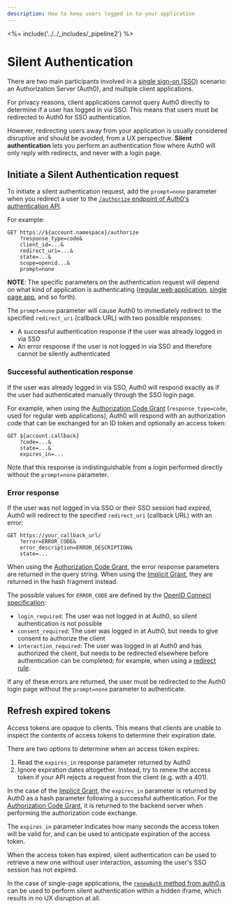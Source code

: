 ```yaml
---
description: How to keep users logged in to your application
---
```


<%= include('../../_includes/_pipeline2') %>

# Silent Authentication

There are two main participants involved in a [single sign-on (SSO)](/sso) scenario: an Authorization Server (Auth0), and multiple client applications.

For privacy reasons, client applications cannot query Auth0 directly to determine if a user has logged in via SSO. This means that users must be redirected to Auth0 for SSO authentication.

However, redirecting users away from your application is usually considered disruptive and should be avoided, from a UX perspective. **Silent authentication** lets you perform an authentication flow where Auth0 will only reply with redirects, and never with a login page.

## Initiate a Silent Authentication request

To initiate a silent authentication request, add the `prompt=none` parameter when you redirect a user to the [`/authorize` endpoint of Auth0's authentication API](/api/authentication#authorize-client).

For example:

```text
GET https://${account.namespace}/authorize
    ?response_type=code&
    client_id=...&
    redirect_uri=...&
    state=...&
    scope=openid...&
    prompt=none
```

__NOTE__: The specific parameters on the authentication request will depend on what kind of application is authenticating ([regular web application](/api/authentication#authorization-code-grant), [single page app](/api/authentication#implicit-grant), and so forth).

The `prompt=none` parameter will cause Auth0 to immediately redirect to the specified `redirect_uri` (callback URL) with two possible responses:

* A successful authentication response if the user was already logged in via SSO
* An error response if the user is not logged in via SSO and therefore cannot be silently authenticated

### Successful authentication response

If the user was already logged in via SSO, Auth0 will respond exactly as if the user had authenticated manually through the SSO login page.

For example, when using the [Authorization Code Grant](/api-auth/grant/authorization-code) (`response_type=code`, used for regular web applications), Auth0 will respond with an authorization code that can be exchanged for an ID token and optionally an access token:

```text
GET ${account.callback}
    ?code=...&
    state=...&
    expires_in=...
```

Note that this response is indistinguishable from a login performed directly without the `prompt=none` parameter.

### Error response

If the user was not logged in via SSO or their SSO session had expired, Auth0 will redirect to the specified `redirect_uri` (callback URL) with an error:

```
GET https://your_callback_url/
    ?error=ERROR_CODE&
    error_description=ERROR_DESCRIPTION&
    state=...
```

When using the [Authorization Code Grant](/api-auth/grant/authorization-code), the error response parameters are returned in the query string. When using the [Implicit Grant](/api-auth/grant/implicit), they are returned in the hash fragment instead.

The possible values for `ERROR_CODE` are defined by the [OpenID Connect specification](https://openid.net/specs/openid-connect-core-1_0.html#AuthError):

* `login_required`: The user was not logged in at Auth0, so silent authentication is not possible
* `consent_required`: The user was logged in at Auth0, but needs to give consent to authorize the client
* `interaction_required`: The user was logged in at Auth0 and has authorized the client, but needs to be redirected elsewhere before authentication can be completed; for example, when using a [redirect rule](/rules/redirect).

If any of these errors are returned, the user must be redirected to the Auth0 login page without the `prompt=none` parameter to authenticate.

## Refresh expired tokens

Access tokens are opaque to clients. This means that clients are unable to inspect the contents of access tokens to determine their expiration date.

There are two options to determine when an access token expires:

1. Read the `expires_in` response parameter returned by Auth0
2. Ignore expiration dates altogether. Instead, try to renew the access token if your API rejects a request from the client (e.g. with a 401).

In the case of the [Implicit Grant](/api-auth/grant/implicit), the `expires_in` parameter is returned by Auth0 as a hash parameter following a successful authentication. For the [Authorization Code Grant](/api-auth/grant/code), it is returned to the backend server when performing the authorization code exchange.

The `expires_in` parameter indicates how many seconds the access token will be valid for, and can be used to anticipate expiration of the access token.

When the access token has expired, silent authentication can be used to retrieve a new one without user interaction, assuming the user's SSO session has not expired.

In the case of single-page applications, the [`renewAuth` method from auth0.js](https://github.com/auth0/auth0.js#api) can be used to perform silent authentication within a hidden iframe, which results in no UX disruption at all.
